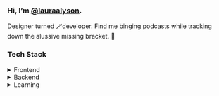 ### Hi, I’m [@lauraalyson](mailto:lauraalyson3@gmail.com). 

Designer turned 🪄developer. Find me binging podcasts while tracking down the alussive missing bracket. 👀

### Tech Stack 
<!-- <image src="https://media.giphy.com/media/3ov9jVajqmtzo5fWJq/giphy.gif" alt="Yellow the Pup" width="100" align="right" />
 -->

<details>
  
  <summary> Frontend</summary>

  ```JavaScript``` ```React.js``` ```React Native``` ```jQuery``` ```Vue.js``` ```GSAP``` ```HTML``` ```CSS``` ```Bootstrap``` ```Framer Motion```
  ```Learning Solidity```
  
</details>
 
 <details>
  
  <summary> Backend</summary>
  
  ```Python``` ```Node.js``` ```Express``` ```MongoDB/Mongoose``` ```Django``` ```SQL```
  
</details>

<details>
  <summary>Learning</summary>
  
  ```Solidity``` ```Everything Web3``` ```GraphQL``` ```D3.js (Data-Driven Documents)```
  
</details>

<!-- Other Formatting Option -->

<!-- <details>
  <summary>Other</summary>
  
  ```Git``` ```Adobe CC``` ```Figma``` ```Sketch``` ```Notion``` ```Postman``` ```Heroku``` ```Netlify```
  
</details> -->

<!-- 
Frontend         |      Backend       |      Other
:----------------:|:-----------------:|:-----------------:
JavaScript, ReactJS, React Native, jQuery, Node.js, VueJS, GSAP, HTML, CSS,  Bootstrap, Framer Motion     |        JavaScript, Express, MongoDB, Python,  Django, SQL         |         Adobe Creative Suite, Figma, Sketch, Notion, Postman, Heroku, Netlify, Git
 -->
 
